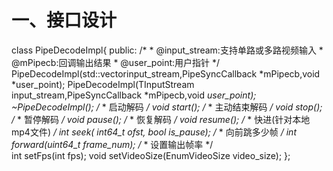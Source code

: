 # 一、接口设计
class PipeDecodeImpl{
    public:
        /*
        * @input_stream:支持单路或多路视频输入
        * @mPipecb:回调输出结果
        * @user_point:用户指针
        */
        PipeDecodeImpl(std::vector<TInputStream>input_stream,PipeSyncCallback *mPipecb,void *user_point);
        PipeDecodeImpl(TInputStream input_stream,PipeSyncCallback *mPipecb,void *user_point);
        ~PipeDecodeImpl();
        /*
        * 启动解码
        */
        void start();
        /*
        * 主动结束解码
        */
        void stop();
        /*
        * 暂停解码
        */
        void pause();
        /*
        * 恢复解码
        */
        void resume();
        /*
        * 快进(针对本地mp4文件)
        */
        int seek( int64_t ofst, bool is_pause);
        /*
        * 向前跳多少帧
        */
        int forward(uint64_t frame_num);
        /*
        * 设置输出帧率
        */        
        int setFps(int fps);
        void setVideoSize(EnumVideoSize video_size);
};